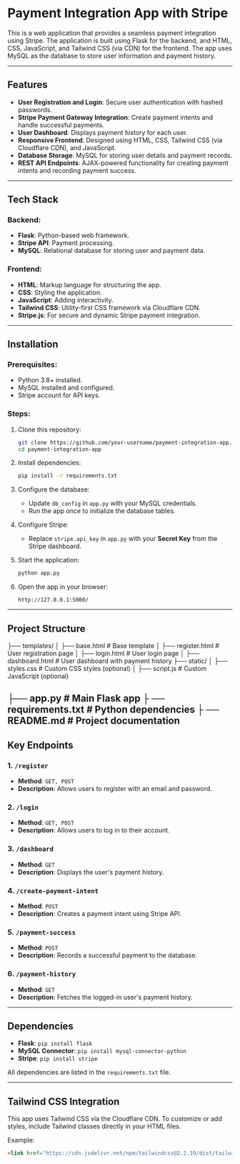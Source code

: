 # Payment Integration App with Stripe

This is a web application that provides a seamless payment integration using Stripe. The application is built using Flask for the backend, and HTML, CSS, JavaScript, and Tailwind CSS (via CDN) for the frontend. The app uses MySQL as the database to store user information and payment history.

---

## Features

- **User Registration and Login**: Secure user authentication with hashed passwords.
- **Stripe Payment Gateway Integration**: Create payment intents and handle successful payments.
- **User Dashboard**: Displays payment history for each user.
- **Responsive Frontend**: Designed using HTML, CSS, Tailwind CSS (via Cloudflare CDN), and JavaScript.
- **Database Storage**: MySQL for storing user details and payment records.
- **REST API Endpoints**: AJAX-powered functionality for creating payment intents and recording payment success.

---

## Tech Stack

### Backend:
- **Flask**: Python-based web framework.
- **Stripe API**: Payment processing.
- **MySQL**: Relational database for storing user and payment data.

### Frontend:
- **HTML**: Markup language for structuring the app.
- **CSS**: Styling the application.
- **JavaScript**: Adding interactivity.
- **Tailwind CSS**: Utility-first CSS framework via Cloudflare CDN.
- **Stripe.js**: For secure and dynamic Stripe payment integration.

---

## Installation

### Prerequisites:
- Python 3.8+ installed.
- MySQL installed and configured.
- Stripe account for API keys.

### Steps:
1. Clone this repository:
    ```bash
    git clone https://github.com/your-username/payment-integration-app.git
    cd payment-integration-app
    ```

2. Install dependencies:
    ```bash
    pip install -r requirements.txt
    ```

3. Configure the database:
    - Update `db_config` in `app.py` with your MySQL credentials.
    - Run the app once to initialize the database tables.

4. Configure Stripe:
    - Replace `stripe.api_key` in `app.py` with your **Secret Key** from the Stripe dashboard.

5. Start the application:
    ```bash
    python app.py
    ```

6. Open the app in your browser:
    ```
    http://127.0.0.1:5000/
    ```

---

## Project Structure


├── templates/ │ 
    ├── base.html # Base template │ 
    ├── register.html # User registration page │
    ├── login.html # User login page │ 
    ├── dashboard.html # User dashboard with payment history 
├── static/ │ 
├── styles.css # Custom CSS styles (optional) │ 
├── script.js # Custom JavaScript (optional) 

├── app.py # Main Flask app ├
── requirements.txt # Python dependencies ├
── README.md # Project documentation
---

## Key Endpoints

### 1. `/register`
- **Method**: `GET, POST`
- **Description**: Allows users to register with an email and password.

### 2. `/login`
- **Method**: `GET, POST`
- **Description**: Allows users to log in to their account.

### 3. `/dashboard`
- **Method**: `GET`
- **Description**: Displays the user's payment history.

### 4. `/create-payment-intent`
- **Method**: `POST`
- **Description**: Creates a payment intent using Stripe API.

### 5. `/payment-success`
- **Method**: `POST`
- **Description**: Records a successful payment to the database.

### 6. `/payment-history`
- **Method**: `GET`
- **Description**: Fetches the logged-in user's payment history.

---

## Dependencies

- **Flask**: `pip install flask`
- **MySQL Connector**: `pip install mysql-connector-python`
- **Stripe**: `pip install stripe`

All dependencies are listed in the `requirements.txt` file.

---

## Tailwind CSS Integration

This app uses Tailwind CSS via the Cloudflare CDN. To customize or add styles, include Tailwind classes directly in your HTML files.

Example:
```html
<link href="https://cdn.jsdelivr.net/npm/tailwindcss@2.2.19/dist/tailwind.min.css" rel="stylesheet">
